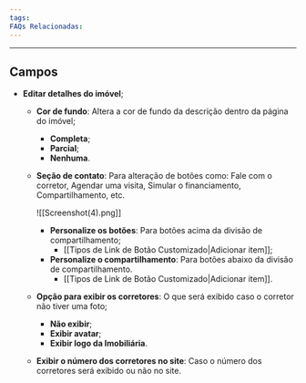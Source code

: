 ```yaml
---
tags:
FAQs Relacionadas:
---
```

---
## Campos

- **Editar detalhes do imóvel**;
	- **Cor de fundo**: Altera a cor de fundo da descrição dentro da página do imóvel;
		- **Completa**;
		- **Parcial**;
		- **Nenhuma**.
	- **Seção de contato**: Para alteração de botões como: Fale com o corretor, Agendar uma visita, Simular o financiamento, Compartilhamento, etc.
	
		![[Screenshot(4).png]]
		
		- **Personalize os botões**: Para botões acima da divisão de compartilhamento;
			- [[Tipos de Link de Botão Customizado|Adicionar item]];
		- **Personalize o compartilhamento**: Para botões abaixo da divisão de compartilhamento.
			- [[Tipos de Link de Botão Customizado|Adicionar item]].
	- **Opção para exibir os corretores**: O que será exibido caso o corretor não tiver uma foto;
		- **Não exibir**;
		- **Exibir avatar**;
		- **Exibir logo da Imobiliária**.
	- **Exibir o número dos corretores no site**: Caso o número dos corretores será exibido ou não no site.
